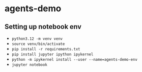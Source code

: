 # agents-demo


## Setting up notebook env
- `python3.12 -m venv venv`
- `source venv/bin/activate`
- `pip install -r requirements.txt`
- `pip install jupyter ipython ipykernel`
- `python -m ipykernel install --user --name=agents-demo-env`
- `jupyter notebook`
